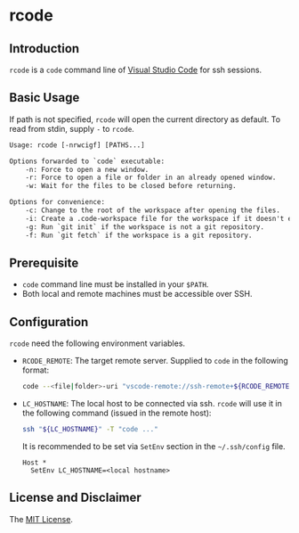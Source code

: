 # rcode

## Introduction

`rcode` is a `code` command line of [Visual Studio Code](https://github.com/microsoft/vscode) for ssh sessions.

## Basic Usage

If path is not specified, `rcode` will open the current directory as default.
To read from stdin, supply `-` to `rcode`.

```txt
Usage: rcode [-nrwcigf] [PATHS...]

Options forwarded to `code` executable:
    -n: Force to open a new window.
    -r: Force to open a file or folder in an already opened window.
    -w: Wait for the files to be closed before returning.

Options for convenience:
    -c: Change to the root of the workspace after opening the files.
    -i: Create a .code-workspace file for the workspace if it doesn't exist.
    -g: Run `git init` if the workspace is not a git repository.
    -f: Run `git fetch` if the workspace is a git repository.
```

## Prerequisite

- `code` command line must be installed in your `$PATH`.
- Both local and remote machines must be accessible over SSH.

## Configuration

`rcode` need the following environment variables.

- `RCODE_REMOTE`: The target remote server. Supplied to `code` in the following format:

  ```bash
  code --<file|folder>-uri "vscode-remote://ssh-remote+${RCODE_REMOTE}/path/to/<file|folder>"
  ```

- `LC_HOSTNAME`: The local host to be connected via ssh. `rcode` will use it in the following command (issued in the remote host):

  ```bash
  ssh "${LC_HOSTNAME}" -T "code ..."
  ```

  It is recommended to be set via `SetEnv` section in the `~/.ssh/config` file.

  ```ssh_config
  Host *
    SetEnv LC_HOSTNAME=<local hostname>
  ```

## License and Disclaimer

The [MIT License](LICENSE).
